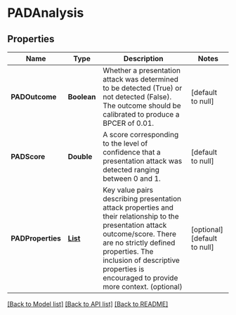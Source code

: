 # PADAnalysis
## Properties

| Name | Type | Description | Notes |
|------------ | ------------- | ------------- | -------------|
| **PADOutcome** | **Boolean** | Whether a presentation attack was determined to be detected (True) or not detected (False).  The outcome should be calibrated to produce a BPCER of 0.01. | [default to null] |
| **PADScore** | **Double** | A score corresponding to the level of confidence that a presentation attack was detected ranging between 0 and 1. | [default to null] |
| **PADProperties** | [**List**](PADProperty.md) | Key value pairs describing presentation attack properties and their relationship to the presentation attack outcome/score. There are no strictly defined  properties. The inclusion of descriptive properties is encouraged to provide more context. (optional) | [optional] [default to null] |

[[Back to Model list]](../README.md#documentation-for-models) [[Back to API list]](../README.md#documentation-for-api-endpoints) [[Back to README]](../README.md)

